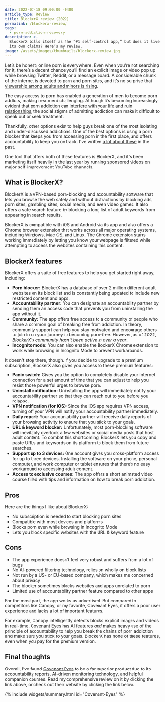 ```yaml
---
date: 2022-07-18 09:00:00 -0400
article_type: Review
title: BlockerX review (2022)
permalink: /blockerx-review/
tags:
  - porn-addiction-recovery
description: >-
  BlockerX bills itself as the “#1 self-control app,” but does it live it up to
  its own claims? Here’s my review.
image: /assets/images/thumbnails/blockerx-review.jpg
---
```


Let’s be honest; online porn is everywhere. Even when you’re not searching for it, there’s a decent chance you’ll find an explicit image or video pop up while browsing Twitter, Reddit, or a message board. A considerable chunk of the internet is devoted to porn and porn sites, and it’s no surprise that [viewership among adults and minors is rising](https://www.therecoveryvillage.com/process-addiction/porn-addiction/pornography-statistics/).

The easy access to porn has enabled a generation of men to become porn addicts, making treatment challenging. Although it’s becoming increasingly evident that porn addiction can [interfere with your life and ruin relationships](/reasons-porn-is-harmful/), the social stigma of admitting addiction can make it difficult to speak out or seek treatment.

Thankfully, other options exist to help guys break one of the most isolating and under-discussed addictions. One of the best options is using a porn blocker that keeps you from accessing porn in the first place, and offers accountability to keep you on track. I've written [a lot about these](/best-porn-blocker/) in the past.

One tool that offers both of these features is BlockerX, and it's been marketing itself heavily in the last year by running sponsored videos on major self-improvement YouTube channels.

## What is BlockerX?

BlockerX is a VPN-based porn-blocking and accountability software that lets you browse the web safely and without distractions by blocking ads, porn sites, gambling sites, social media, and even video games. It also offers a safe search feature by blocking a long list of adult keywords from appearing in search results.

BlockerX is compatible with iOS and Android via its app and also offers a Chrome browser extension that works across all major operating systems, including Windows, Mac OS, and Linux. The Chrome extension starts working immediately by letting you know your webpage is filtered while attempting to access the websites containing this content.

## BlockerX features

BlockerX offers a suite of free features to help you get started right away, including:

* **Porn blocker:** BlockerX has a database of over 2 million different adult websites on its block list and is constantly being updated to include new restricted content and apps.
* **Accountability partner:** You can designate an accountability partner by sending them an access code that prevents you from uninstalling the app without it.
* **Community:** The app offers free access to a community of people who share a common goal of breaking free from addiction. In theory, community support can help you stay motivated and encourage others to join in on your journey to becoming porn-free. However, as of 2022, *BlockerX's community hasn't been active in over a year*.
* **Incognito mode:** You can also enable the BockerX Chrome extension to work while browsing in Incognito Mode to prevent workarounds.

It doesn't stop there, though. If you decide to upgrade to a premium subscription, BlockerX also gives you access to these premium features:

* **Panic switch:** Gives you the option to completely disable your internet connection for a set amount of time that you can adjust to help you resist those powerful urges to browse porn.
* **Uninstall notification:** Uninstalling the app will immediately notify your accountability partner so that they can reach out to you before you relapse.
* **VPN notification (for iOS):** Since the iOS app requires VPN access, turning off your VPN will notify your accountability partner immediately.
* **Daily report:** Your accountability partner will receive daily reports of your browsing activity to ensure that you stick to your goals.
* **URL & keyword blocker:** Unfortunately, most porn-blocking software will inevitably overlook a few websites or social media posts that host adult content. To combat this shortcoming, BlockerX lets you copy and paste URLs and keywords on its platform to block them from future searches.
* **Support up to 3 devices:** One account gives you cross-platform access for up to three devices. Installing the software on your phone, personal computer, and work computer or tablet ensures that there’s no easy workaround to accessing adult content.
* **Access to exclusive courses:** The app offers a short animated video course filled with tips and information on how to break porn addiction.

## Pros

Here are the things I like about BlockerX:

* No subscription is needed to start blocking porn sites
* Compatible with most devices and platforms
* Blocks porn even while browsing in Incognito Mode
* Lets you block specific websites with the URL & keyword feature

## Cons

* The app experience doesn't feel very robust and suffers from a lot of bugs
* No AI-powered filtering technology, relies on wholly on block lists
* Not run by a US- or EU-based company, which makes me concerned about privacy
* The blocker sometimes blocks websites and apps unrelated to porn
* Limited use of accountability partner feature compared to other apps

For the most part, the app works as advertised. But compared to competitors like Canopy, or my favorite, Covenant Eyes, it offers a poor user experience and lacks a lot of important features.

For example, Canopy intelligently detects blocks explicit images and videos in real-time. Covenant Eyes has AI features *and* makes heavy use of the principle of accountability to help you break the chains of porn addiction and make sure you stick to your goals. BlockerX has none of these features, even when you pay for the premium version.

## Final thoughts

Overall, I’ve found [Covenant Eyes](/covenant-eyes-review/) to be a far superior product due to its accountability reports, AI-driven monitoring technology, and helpful companion courses. Read my comprehensive review on it by clicking the link above, or check out their website by clicking the link below. 

{% include widgets/summary.html id="Covenant-Eyes" %}